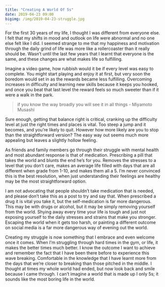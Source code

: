 ```yaml
---
title: "Creating A World Of 5s"
date: 2019-04-23 09:00
bigimg: /img/2019-04-23-struggle.jpg
---
```

For the first 30 years of my life, I thought I was different from everyone else. I felt that my shifts in mood and outlook on life were abnormal and no one else felt like I did. I seemed strange to me that my happiness and motivation through the daily grind of life was more like a rollercoaster than it really should be.  Wasn’t until the last few years that I learnt that everyone is the same, and these changes are what makes life so fulfilling.

Imagine a video game, how rubbish would it be if every level was easy to complete. You might start playing and enjoy it at first, but very soon the boredom would set in as the rewards became less fulfilling. Overcoming increases in difficulty and learning new skills because it keeps you hooked, and once you beat that last level the reward feels so much sweeter than if it were a walk in the park.

> if you know the way broadly you will see it in all things  - Miyamoto Musashi

Sure enough, getting that balance right is critical, cranking up the difficulty level at just the right times and places is vital. Too steep a jump and it becomes, and you’re likely to quit. However how more likely are you to stop than the straightforward version? The easy way out seems much more appealing but leaves a slightly hollow feeling.

As friends and family members go through their struggle with mental health and most abundant response is that of medication. Prescribing a pill that takes the world and blunts the end he’s for you. Removes the stresses to a level that you don’t care, makes an average life filled with days that are all different when grade from 1-10, and makes them all a 5. I’m never convinced this is the best resolution, when just understanding their feelings are healthy may be the most straightforward option.  

I am not advocating that people shouldn’t take medication that is needed, and please don’t take this as a post to try and say that. When prescribed a drug it is vital you take it, but the self-medication is far more dangerous. This may be with drugs or alcohol, but it may be simply removing yourself from the world. Shying away every time your life is tough and just not exposing yourself to the daily stresses and strains that make you stronger. Escaping the world when it gets too harsh, or painting a different outcome on social media is a far more dangerous way of evening out the world.

Creating my struggle is now something that I embrace and even welcome once it comes. When I’m struggling through hard times in the gym, or life, it makes the better times much better. I know the outcome I want to achieve and remember the fact that I have been there before to experience this wave breaking. Comfortable in the knowledge that I have learnt more from the days that we’re closer to breaking than those pitched in the middle. I thought at times my whole world had ended, but now look back and smile because I came through. I can’t imagine a world that is made up I only 5s; it sounds like the most boring life in the world.
